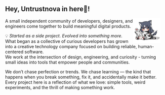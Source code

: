 ## Hey, Untrustnova in here👋!

<img src="./../icon.webp" width="90" align="right">

A small independent community of developers, designers, and engineers come together to build meaningful digital products.  

💡 *Started as a side project. Evolved into something more.*  
What began as a collective of curious developers has grown into a creative technology company focused on building reliable, human-centered software.  
We work at the intersection of design, engineering, and curiosity - turning small ideas into tools that empower people and communities.  


We don’t chase perfection or trends. We chase learning — the kind that happens when you break something, fix it, and accidentally make it better. Every project here is a reflection of what we love: simple tools, weird experiments, and the thrill of making something work.  
